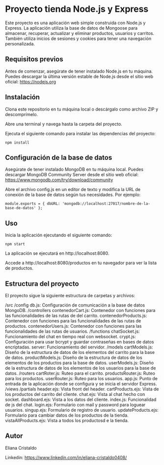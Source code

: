 ﻿# Proyecto tienda  Node.js y Express
Este proyecto es una aplicación web simple construida con Node.js y Express. La aplicación utiliza la base de datos de Mongoose para almacenar, recuperar, actualizar y eliminar productos, usuarios y carritos. También utiliza inicios de sesiones y cookies para tener una navegación personalizada.

## Requisitos previos 
Antes de comenzar, asegúrate de tener instalado Node.js en tu máquina. Puedes descargar la última versión estable de Node.js desde el sitio web oficial: https://nodejs.org

## Instalación 
Clona este repositorio en tu máquina local o descárgalo como archivo ZIP y descomprímelo.

Abre una terminal y navega hasta la carpeta del proyecto.

Ejecuta el siguiente comando para instalar las dependencias del proyecto:

`npm install`

## Configuración de la base de datos
Asegúrate de tener instalado MongoDB en tu máquina local. Puedes descargar MongoDB Community Server desde el sitio web oficial: https://www.mongodb.com/try/download/community

Abre el archivo config.js en un editor de texto y modifica la URL de conexión de la base de datos según tus necesidades. Por ejemplo:

`module.exports = {
  dbURL: 'mongodb://localhost:27017/nombre-de-la-base-de-datos'
};`

## Uso
Inicia la aplicación ejecutando el siguiente comando:

`npm start`

La aplicación se ejecutará en http://localhost:8080.

Accede a http://localhost:8080/productos en tu navegador para ver la lista de productos.

## Estructura del proyecto
El proyecto sigue la siguiente estructura de carpetas y archivos:

/src
  /config
    db.js: Configuración de comunicación a la base de datos MongoDB.
  /controllers
    contenedorCart.js: Contenedor con funciones para las funcionalidades de las rutas de del carrito.
    contenedorProducts.js: Contenedor con funciones para las funcionalidades de las rutas de productos.
    contenedorUsers.js: Contenedor con funciones para las funcionalidades de las rutas de usuarios.
  /functions
    chatSocket.js: Funcionamiento del chat en tiempo real con websocket.
    crypt.js: Configuración para usar bcrypt y guardar contraseñas en bases de datos encriptadas.
    server: Funcionamiento del servidor.
  /models
    cartModels.js: Diseño de la estructura de datos de los elementos del carrito para la base de datos.
    productModels.js: Diseño de la estructura de datos de los elementos de los productos para la base de datos.
    userModels.js: Diseño de la estructura de datos de los elementos de los usuarios para la base de datos.
  /routers
    cartRoter.js: Ruteo para el carrito.
    productsRouter.js: Ruteo para los productos.
    userRouter.js: Ruteo para los usuarios.
  app.js: Punto de entrada de la aplicación donde se configura y se inicia el servidor Express.
/views
  /partials
    header.ejs: Vista front del header.
   cartProducts.ejs: Vista de los productos del carrito del cliente.
   chat.ejs: Vista al chat hecho con socket.
   dashboard.ejs: Vista a los datos del cliente.
   index.js: Funcionalidad de js del chat.
   login.ejs: Formulario con mail y password para loguear usuarios.
   singup.ejs: Formulario de registro de usuario.
   updateProducts.ejs: Formulario para cambiar datos de los productos de la tienda.
   vistaAllProducts.ejs: Vista a todos los productosd e la tienda.

## Autor 
Eliana Cristaldo

Linkedin: https://www.linkedin.com/in/eliana-cristaldo0408/
